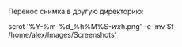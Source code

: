 Перенос снимка в другую директорию:

scrot '%Y-%m-%d_%h%M%S-$wx$h.png' -e 'mv $f /home/alex/Images/Screenshots'
